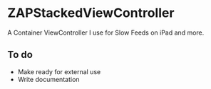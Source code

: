 ZAPStackedViewController
========================

A Container ViewController I use for Slow Feeds on iPad and more.

To do
-----

* Make ready for external use
* Write documentation